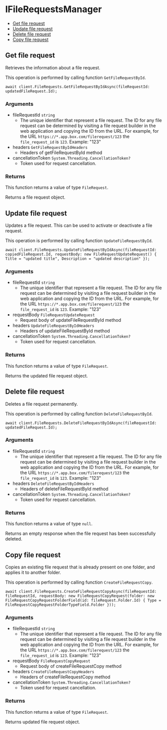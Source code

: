 # IFileRequestsManager


- [Get file request](#get-file-request)
- [Update file request](#update-file-request)
- [Delete file request](#delete-file-request)
- [Copy file request](#copy-file-request)

## Get file request

Retrieves the information about a file request.

This operation is performed by calling function `GetFileRequestById`.



```
await client.FileRequests.GetFileRequestByIdAsync(fileRequestId: updatedFileRequest.Id);
```

### Arguments

- fileRequestId `string`
  - The unique identifier that represent a file request.  The ID for any file request can be determined by visiting a file request builder in the web application and copying the ID from the URL. For example, for the URL `https://*.app.box.com/filerequest/123` the `file_request_id` is `123`. Example: "123"
- headers `GetFileRequestByIdHeaders`
  - Headers of getFileRequestById method
- cancellationToken `System.Threading.CancellationToken?`
  - Token used for request cancellation.


### Returns

This function returns a value of type `FileRequest`.

Returns a file request object.


## Update file request

Updates a file request. This can be used to activate or
deactivate a file request.

This operation is performed by calling function `UpdateFileRequestById`.



```
await client.FileRequests.UpdateFileRequestByIdAsync(fileRequestId: copiedFileRequest.Id, requestBody: new FileRequestUpdateRequest() { Title = "updated title", Description = "updated description" });
```

### Arguments

- fileRequestId `string`
  - The unique identifier that represent a file request.  The ID for any file request can be determined by visiting a file request builder in the web application and copying the ID from the URL. For example, for the URL `https://*.app.box.com/filerequest/123` the `file_request_id` is `123`. Example: "123"
- requestBody `FileRequestUpdateRequest`
  - Request body of updateFileRequestById method
- headers `UpdateFileRequestByIdHeaders`
  - Headers of updateFileRequestById method
- cancellationToken `System.Threading.CancellationToken?`
  - Token used for request cancellation.


### Returns

This function returns a value of type `FileRequest`.

Returns the updated file request object.


## Delete file request

Deletes a file request permanently.

This operation is performed by calling function `DeleteFileRequestById`.



```
await client.FileRequests.DeleteFileRequestByIdAsync(fileRequestId: updatedFileRequest.Id);
```

### Arguments

- fileRequestId `string`
  - The unique identifier that represent a file request.  The ID for any file request can be determined by visiting a file request builder in the web application and copying the ID from the URL. For example, for the URL `https://*.app.box.com/filerequest/123` the `file_request_id` is `123`. Example: "123"
- headers `DeleteFileRequestByIdHeaders`
  - Headers of deleteFileRequestById method
- cancellationToken `System.Threading.CancellationToken?`
  - Token used for request cancellation.


### Returns

This function returns a value of type `null`.

Returns an empty response when the file request has been successfully
deleted.


## Copy file request

Copies an existing file request that is already present on one folder,
and applies it to another folder.

This operation is performed by calling function `CreateFileRequestCopy`.



```
await client.FileRequests.CreateFileRequestCopyAsync(fileRequestId: fileRequestId, requestBody: new FileRequestCopyRequest(folder: new FileRequestCopyRequestFolderField(id: fileRequest.Folder.Id) { Type = FileRequestCopyRequestFolderTypeField.Folder }));
```

### Arguments

- fileRequestId `string`
  - The unique identifier that represent a file request.  The ID for any file request can be determined by visiting a file request builder in the web application and copying the ID from the URL. For example, for the URL `https://*.app.box.com/filerequest/123` the `file_request_id` is `123`. Example: "123"
- requestBody `FileRequestCopyRequest`
  - Request body of createFileRequestCopy method
- headers `CreateFileRequestCopyHeaders`
  - Headers of createFileRequestCopy method
- cancellationToken `System.Threading.CancellationToken?`
  - Token used for request cancellation.


### Returns

This function returns a value of type `FileRequest`.

Returns updated file request object.


